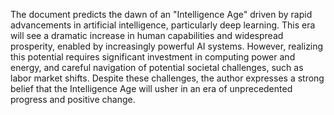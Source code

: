 The document predicts the dawn of an "Intelligence Age" driven by rapid advancements in artificial intelligence, particularly deep learning. This era will see a dramatic increase in human capabilities and widespread prosperity, enabled by increasingly powerful AI systems.  However, realizing this potential requires significant investment in computing power and energy, and careful navigation of potential societal challenges, such as labor market shifts.  Despite these challenges, the author expresses a strong belief that the Intelligence Age will usher in an era of unprecedented progress and positive change.